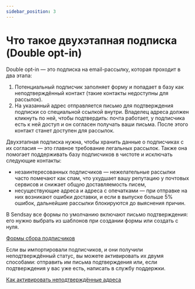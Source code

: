 ```yaml
---
sidebar_position: 3
---
```


# Что такое двухэтапная подписка (Double opt-in)

Double opt-in — это подписка на email-рассылку, которая проходит в два этапа:

1. Потенциальный подписчик заполняет форму и попадает в базу как неподтверждённый контакт (такие контакты недоступны для рассылок).
2. На указанный адрес отправляется письмо для подтверждения подписки со специальной ссылкой внутри. Владелец адреса должен кликнуть по ней, чтобы подтвердить: почта работает, у подписчика есть к ней доступ и он согласен получать ваши письма. После этого контакт станет доступен для рассылок.

Двухэтапная подписка нужна, чтобы хранить данные о подписчиках с их согласия — это главное требование легальных рассылок. Также она помогает поддерживать базу подписчиков в чистоте и исключать следующие контакты:

- незаинтересованных подписчиков — нежелательные рассылки часто помечают как спам, что ухудшает вашу репутацию у почтовых сервисов и снижает общую доставляемость писем,
- несуществующие адреса и адреса с опечатками — при отправке на них возникают ошибки доставки, и если в выпуске больше 5% ошибок, дальнейшие рассылки блокируются до выяснения причин.

В Sendsay все формы по умолчанию включают письмо подтверждения: его нужно выбрать из шаблонов при создании формы или создать с нуля.

[Формы сбора подписчиков](https://docs.sendsay.ru/forms/signup-forms)

Если вы импортировали подписчиков, и они получили неподтверждённый статус, вы можете активировать их двумя способами: отправить им письма подтверждения или, если подтверждения у вас уже есть, написать в службу поддержки.

[Как активировать неподтверждённые адреса](https://docs.sendsay.ru/subscribers/contacts/how-to-activate-inactive-contacts)
